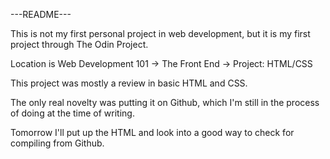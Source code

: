 ---README---

This is not my first personal project in web development, but it is my first project through The Odin Project.

Location is Web Development 101 -> The Front End -> Project: HTML/CSS

This project was mostly a review in basic HTML and CSS.

The only real novelty was putting it on Github, which I'm still in the process of doing at the time of writing.

Tomorrow I'll put up the HTML and look into a good way to check for compiling from Github.

